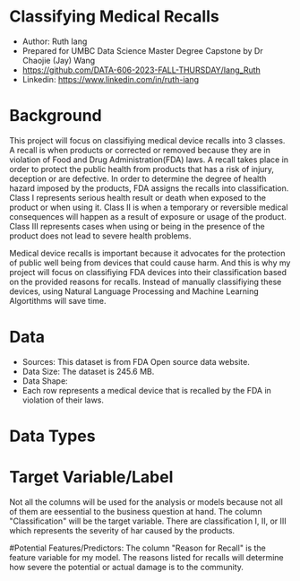 # Classifying Medical Recalls 

- Author: Ruth Iang
- Prepared for UMBC Data Science Master Degree Capstone by Dr Chaojie (Jay) Wang
- https://github.com/DATA-606-2023-FALL-THURSDAY/Iang_Ruth
- Linkedin: https://www.linkedin.com/in/ruth-iang

# Background
This project will focus on classifiying medical device recalls into 3 classes. A recall is when products or corrected or removed because they are in violation of Food and Drug Administration(FDA) laws.
A recall takes place in order to protect the public health from products that has a risk of injury, deception or are defective. In order to determine the degree of health hazard
imposed by the products, FDA assigns the recalls into classification. Class I represents serious health result or death when exposed to the product or when using it. Class II
is when a temporary or reversible medical consequences will happen as a result of exposure or usage of the product. Class III represents cases when using or being in the presence
of the product does not lead to severe health problems. 

Medical device recalls is important because it advocates for the protection of public well being from devices that could cause
harm. And this is why my project will focus on classifiying FDA devices into their classification based on the provided reasons for recalls. Instead of manually classifiying these
devices, using Natural Language Processing and Machine Learning Algortithms will save time.

# Data
- Sources: This dataset is from FDA Open source data website.
- Data Size: The dataset is 245.6 MB.
- Data Shape: 
- Each row represents a medical device that is recalled by the FDA in violation of their laws.

# Data Types

# Target Variable/Label
Not all the columns will be used for the analysis or models because not all of them are eessential to the business question at hand. The column "Classification" will be 
the target variable. There are classification I, II, or III which represents the severity of har caused by the products.

#Potential Features/Predictors:
The column "Reason for Recall" is the feature variable for my model. The reasons listed for recalls will determine how severe the
potential or actual damage is to the community.
